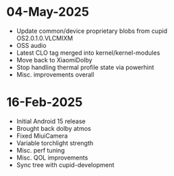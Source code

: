 # 04-May-2025
- Update common/device proprietary blobs from cupid OS2.0.1.0.VLCMIXM
- OSS audio
- Latest CLO tag merged into kernel/kernel-modules
- Move back to XiaomiDolby
- Stop handling thermal profile state via powerhint
- Misc. improvements overall

# 16-Feb-2025
- Initial Android 15 release
- Brought back dolby atmos
- Fixed MiuiCamera
- Variable torchlight strength
- Misc. perf tuning
- Misc. QOL improvements
- Sync tree with cupid-development

